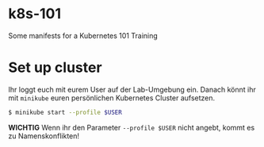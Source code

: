 # k8s-101
Some manifests for a Kubernetes 101 Training

# Set up cluster
Ihr loggt euch mit eurem User auf der Lab-Umgebung ein. Danach könnt ihr mit `minikube` euren persönlichen Kubernetes Cluster aufsetzen.

```bash
$ minikube start --profile $USER
```

**WICHTIG** Wenn ihr den Parameter `--profile $USER` nicht angebt, kommt es zu Namenskonflikten!